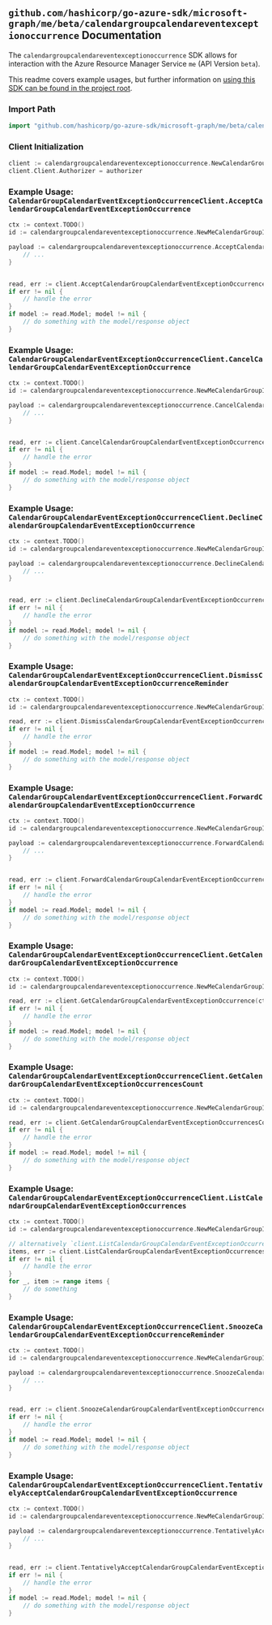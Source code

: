 
## `github.com/hashicorp/go-azure-sdk/microsoft-graph/me/beta/calendargroupcalendareventexceptionoccurrence` Documentation

The `calendargroupcalendareventexceptionoccurrence` SDK allows for interaction with the Azure Resource Manager Service `me` (API Version `beta`).

This readme covers example usages, but further information on [using this SDK can be found in the project root](https://github.com/hashicorp/go-azure-sdk/tree/main/docs).

### Import Path

```go
import "github.com/hashicorp/go-azure-sdk/microsoft-graph/me/beta/calendargroupcalendareventexceptionoccurrence"
```


### Client Initialization

```go
client := calendargroupcalendareventexceptionoccurrence.NewCalendarGroupCalendarEventExceptionOccurrenceClientWithBaseURI("https://management.azure.com")
client.Client.Authorizer = authorizer
```


### Example Usage: `CalendarGroupCalendarEventExceptionOccurrenceClient.AcceptCalendarGroupCalendarEventExceptionOccurrence`

```go
ctx := context.TODO()
id := calendargroupcalendareventexceptionoccurrence.NewMeCalendarGroupIdCalendarIdEventIdExceptionOccurrenceID("calendarGroupIdValue", "calendarIdValue", "eventIdValue", "eventId1Value")

payload := calendargroupcalendareventexceptionoccurrence.AcceptCalendarGroupCalendarEventExceptionOccurrenceRequest{
	// ...
}


read, err := client.AcceptCalendarGroupCalendarEventExceptionOccurrence(ctx, id, payload)
if err != nil {
	// handle the error
}
if model := read.Model; model != nil {
	// do something with the model/response object
}
```


### Example Usage: `CalendarGroupCalendarEventExceptionOccurrenceClient.CancelCalendarGroupCalendarEventExceptionOccurrence`

```go
ctx := context.TODO()
id := calendargroupcalendareventexceptionoccurrence.NewMeCalendarGroupIdCalendarIdEventIdExceptionOccurrenceID("calendarGroupIdValue", "calendarIdValue", "eventIdValue", "eventId1Value")

payload := calendargroupcalendareventexceptionoccurrence.CancelCalendarGroupCalendarEventExceptionOccurrenceRequest{
	// ...
}


read, err := client.CancelCalendarGroupCalendarEventExceptionOccurrence(ctx, id, payload)
if err != nil {
	// handle the error
}
if model := read.Model; model != nil {
	// do something with the model/response object
}
```


### Example Usage: `CalendarGroupCalendarEventExceptionOccurrenceClient.DeclineCalendarGroupCalendarEventExceptionOccurrence`

```go
ctx := context.TODO()
id := calendargroupcalendareventexceptionoccurrence.NewMeCalendarGroupIdCalendarIdEventIdExceptionOccurrenceID("calendarGroupIdValue", "calendarIdValue", "eventIdValue", "eventId1Value")

payload := calendargroupcalendareventexceptionoccurrence.DeclineCalendarGroupCalendarEventExceptionOccurrenceRequest{
	// ...
}


read, err := client.DeclineCalendarGroupCalendarEventExceptionOccurrence(ctx, id, payload)
if err != nil {
	// handle the error
}
if model := read.Model; model != nil {
	// do something with the model/response object
}
```


### Example Usage: `CalendarGroupCalendarEventExceptionOccurrenceClient.DismissCalendarGroupCalendarEventExceptionOccurrenceReminder`

```go
ctx := context.TODO()
id := calendargroupcalendareventexceptionoccurrence.NewMeCalendarGroupIdCalendarIdEventIdExceptionOccurrenceID("calendarGroupIdValue", "calendarIdValue", "eventIdValue", "eventId1Value")

read, err := client.DismissCalendarGroupCalendarEventExceptionOccurrenceReminder(ctx, id)
if err != nil {
	// handle the error
}
if model := read.Model; model != nil {
	// do something with the model/response object
}
```


### Example Usage: `CalendarGroupCalendarEventExceptionOccurrenceClient.ForwardCalendarGroupCalendarEventExceptionOccurrence`

```go
ctx := context.TODO()
id := calendargroupcalendareventexceptionoccurrence.NewMeCalendarGroupIdCalendarIdEventIdExceptionOccurrenceID("calendarGroupIdValue", "calendarIdValue", "eventIdValue", "eventId1Value")

payload := calendargroupcalendareventexceptionoccurrence.ForwardCalendarGroupCalendarEventExceptionOccurrenceRequest{
	// ...
}


read, err := client.ForwardCalendarGroupCalendarEventExceptionOccurrence(ctx, id, payload)
if err != nil {
	// handle the error
}
if model := read.Model; model != nil {
	// do something with the model/response object
}
```


### Example Usage: `CalendarGroupCalendarEventExceptionOccurrenceClient.GetCalendarGroupCalendarEventExceptionOccurrence`

```go
ctx := context.TODO()
id := calendargroupcalendareventexceptionoccurrence.NewMeCalendarGroupIdCalendarIdEventIdExceptionOccurrenceID("calendarGroupIdValue", "calendarIdValue", "eventIdValue", "eventId1Value")

read, err := client.GetCalendarGroupCalendarEventExceptionOccurrence(ctx, id, calendargroupcalendareventexceptionoccurrence.DefaultGetCalendarGroupCalendarEventExceptionOccurrenceOperationOptions())
if err != nil {
	// handle the error
}
if model := read.Model; model != nil {
	// do something with the model/response object
}
```


### Example Usage: `CalendarGroupCalendarEventExceptionOccurrenceClient.GetCalendarGroupCalendarEventExceptionOccurrencesCount`

```go
ctx := context.TODO()
id := calendargroupcalendareventexceptionoccurrence.NewMeCalendarGroupIdCalendarIdEventID("calendarGroupIdValue", "calendarIdValue", "eventIdValue")

read, err := client.GetCalendarGroupCalendarEventExceptionOccurrencesCount(ctx, id, calendargroupcalendareventexceptionoccurrence.DefaultGetCalendarGroupCalendarEventExceptionOccurrencesCountOperationOptions())
if err != nil {
	// handle the error
}
if model := read.Model; model != nil {
	// do something with the model/response object
}
```


### Example Usage: `CalendarGroupCalendarEventExceptionOccurrenceClient.ListCalendarGroupCalendarEventExceptionOccurrences`

```go
ctx := context.TODO()
id := calendargroupcalendareventexceptionoccurrence.NewMeCalendarGroupIdCalendarIdEventID("calendarGroupIdValue", "calendarIdValue", "eventIdValue")

// alternatively `client.ListCalendarGroupCalendarEventExceptionOccurrences(ctx, id, calendargroupcalendareventexceptionoccurrence.DefaultListCalendarGroupCalendarEventExceptionOccurrencesOperationOptions())` can be used to do batched pagination
items, err := client.ListCalendarGroupCalendarEventExceptionOccurrencesComplete(ctx, id, calendargroupcalendareventexceptionoccurrence.DefaultListCalendarGroupCalendarEventExceptionOccurrencesOperationOptions())
if err != nil {
	// handle the error
}
for _, item := range items {
	// do something
}
```


### Example Usage: `CalendarGroupCalendarEventExceptionOccurrenceClient.SnoozeCalendarGroupCalendarEventExceptionOccurrenceReminder`

```go
ctx := context.TODO()
id := calendargroupcalendareventexceptionoccurrence.NewMeCalendarGroupIdCalendarIdEventIdExceptionOccurrenceID("calendarGroupIdValue", "calendarIdValue", "eventIdValue", "eventId1Value")

payload := calendargroupcalendareventexceptionoccurrence.SnoozeCalendarGroupCalendarEventExceptionOccurrenceReminderRequest{
	// ...
}


read, err := client.SnoozeCalendarGroupCalendarEventExceptionOccurrenceReminder(ctx, id, payload)
if err != nil {
	// handle the error
}
if model := read.Model; model != nil {
	// do something with the model/response object
}
```


### Example Usage: `CalendarGroupCalendarEventExceptionOccurrenceClient.TentativelyAcceptCalendarGroupCalendarEventExceptionOccurrence`

```go
ctx := context.TODO()
id := calendargroupcalendareventexceptionoccurrence.NewMeCalendarGroupIdCalendarIdEventIdExceptionOccurrenceID("calendarGroupIdValue", "calendarIdValue", "eventIdValue", "eventId1Value")

payload := calendargroupcalendareventexceptionoccurrence.TentativelyAcceptCalendarGroupCalendarEventExceptionOccurrenceRequest{
	// ...
}


read, err := client.TentativelyAcceptCalendarGroupCalendarEventExceptionOccurrence(ctx, id, payload)
if err != nil {
	// handle the error
}
if model := read.Model; model != nil {
	// do something with the model/response object
}
```
